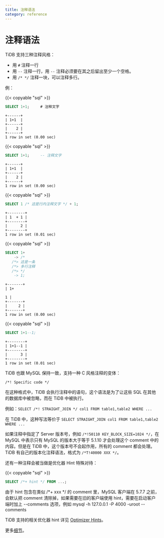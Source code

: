 ```yaml
---
title: 注释语法
category: reference
---
```


# 注释语法

TiDB 支持三种注释风格：

* 用 `#` 注释一行
* 用 `--` 注释一行，用 `--` 注释必须要在其之后留出至少一个空格。
* 用 `/* */` 注释一块，可以注释多行。

例：

{{< copyable "sql" >}}

```sql
SELECT 1+1;     # 注释文字
```

```
+------+
| 1+1  |
+------+
|    2 |
+------+
1 row in set (0.00 sec)
```

{{< copyable "sql" >}}

```sql
SELECT 1+1;     -- 注释文字
```

```
+------+
| 1+1  |
+------+
|    2 |
+------+
1 row in set (0.00 sec)
```

{{< copyable "sql" >}}

```sql
SELECT 1 /* 这是行内注释文字 */ + 1;
```

```
+--------+
| 1  + 1 |
+--------+
|      2 |
+--------+
1 row in set (0.01 sec)
```

{{< copyable "sql" >}}

```sql
SELECT 1+
    -> /*
   /*> 这是一条
   /*> 多行注释
   /*> */
    -> 1;
```

```
+-------+
| 1+

1 |
+-------+
|     2 |
+-------+
1 row in set (0.00 sec)
```

{{< copyable "sql" >}}

```sql
SELECT 1+1--1;
```

```
+--------+
| 1+1--1 |
+--------+
|      3 |
+--------+
1 row in set (0.01 sec)
```

TiDB 也跟 MySQL 保持一致，支持一种 C 风格注释的变体：

```
/*! Specific code */
```

在这种格式中，TiDB 会执行注释中的语句，这个语法是为了让这些 SQL 在其他的数据库中被忽略，而在 TiDB 中被执行。

例如：`SELECT /*! STRAIGHT_JOIN */ col1 FROM table1,table2 WHERE ...`

在 TiDB 中，这种写法等价于 `SELECT STRAIGHT_JOIN col1 FROM table1,table2 WHERE ...`

如果注释中指定了 Server 版本号，例如 `/*!50110 KEY_BLOCK_SIZE=1024 */`，在 MySQL 中表示只有 MySQL 的版本大于等于 5.1.10 才会处理这个 comment 中的内容。但是在 TiDB 中，这个版本号不会起作用，所有的 comment 都会处理。TiDB 有自己的版本化注释语法，格式为 `/*T!40000 XXX */`。

还有一种注释会被当做是优化器 Hint 特殊对待：

{{< copyable "sql" >}}

```sql
SELECT /*+ hint */ FROM ...;
```

由于 hint 包含在类似 /*+ xxx */ 的 comment 里，MySQL 客户端在 5.7.7 之前，会默认把 comment 清除掉，如果需要在旧的客户端使用 hint，需要在启动客户端时加上 --comments 选项，例如 mysql -h 127.0.0.1 -P 4000 -uroot --comments

TiDB 支持的相关优化器 hint 详见 [Optimizer Hints](/reference/performance/optimizer-hints.md)。

更多[细节](https://dev.mysql.com/doc/refman/5.7/en/comments.html)。
